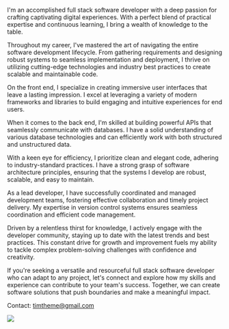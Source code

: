  I'm an accomplished full stack software developer with a deep passion for crafting captivating digital experiences. With a perfect blend of practical expertise and continuous learning, I bring a wealth of knowledge to the table.

Throughout my career, I've mastered the art of navigating the entire software development lifecycle. From gathering requirements and designing robust systems to seamless implementation and deployment, I thrive on utilizing cutting-edge technologies and industry best practices to create scalable and maintainable code.

On the front end, I specialize in creating immersive user interfaces that leave a lasting impression. I excel at leveraging a variety of modern frameworks and libraries to build engaging and intuitive experiences for end users.

When it comes to the back end, I'm skilled at building powerful APIs that seamlessly communicate with databases. I have a solid understanding of various database technologies and can efficiently work with both structured and unstructured data.

With a keen eye for efficiency, I prioritize clean and elegant code, adhering to industry-standard practices. I have a strong grasp of software architecture principles, ensuring that the systems I develop are robust, scalable, and easy to maintain.

As a lead developer, I have successfully coordinated and managed development teams, fostering effective collaboration and timely project delivery. My expertise in version control systems ensures seamless coordination and efficient code management.

Driven by a relentless thirst for knowledge, I actively engage with the developer community, staying up to date with the latest trends and best practices. This constant drive for growth and improvement fuels my ability to tackle complex problem-solving challenges with confidence and creativity.

If you're seeking a versatile and resourceful full stack software developer who can adapt to any project, let's connect and explore how my skills and experience can contribute to your team's success. Together, we can create software solutions that push boundaries and make a meaningful impact.

Contact:   timtheme@gmail.com

![](https://komarev.com/ghpvc/?username=timothytjoe)
